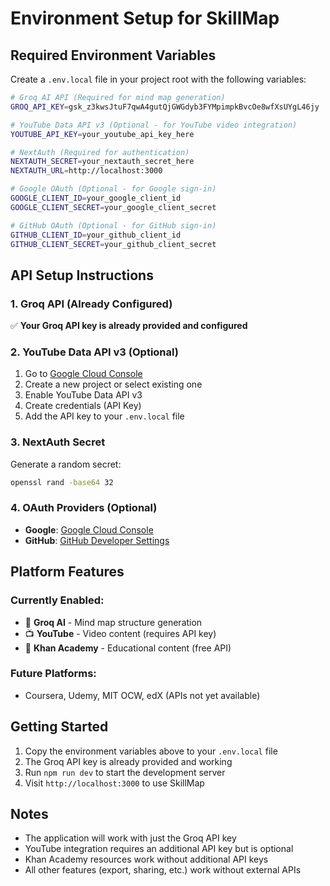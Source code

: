 # Environment Setup for SkillMap

## Required Environment Variables

Create a `.env.local` file in your project root with the following variables:

```bash
# Groq AI API (Required for mind map generation)
GROQ_API_KEY=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

# YouTube Data API v3 (Optional - for YouTube video integration)
YOUTUBE_API_KEY=your_youtube_api_key_here

# NextAuth (Required for authentication)
NEXTAUTH_SECRET=your_nextauth_secret_here
NEXTAUTH_URL=http://localhost:3000

# Google OAuth (Optional - for Google sign-in)
GOOGLE_CLIENT_ID=your_google_client_id
GOOGLE_CLIENT_SECRET=your_google_client_secret

# GitHub OAuth (Optional - for GitHub sign-in)
GITHUB_CLIENT_ID=your_github_client_id
GITHUB_CLIENT_SECRET=your_github_client_secret
```

## API Setup Instructions

### 1. Groq API (Already Configured)
✅ **Your Groq API key is already provided and configured**

### 2. YouTube Data API v3 (Optional)
1. Go to [Google Cloud Console](https://console.cloud.google.com/)
2. Create a new project or select existing one
3. Enable YouTube Data API v3
4. Create credentials (API Key)
5. Add the API key to your `.env.local` file

### 3. NextAuth Secret
Generate a random secret:
```bash
openssl rand -base64 32
```

### 4. OAuth Providers (Optional)
- **Google**: [Google Cloud Console](https://console.cloud.google.com/)
- **GitHub**: [GitHub Developer Settings](https://github.com/settings/developers)

## Platform Features

### Currently Enabled:
- 🧠 **Groq AI** - Mind map structure generation
- 📺 **YouTube** - Video content (requires API key)
- 🌟 **Khan Academy** - Educational content (free API)

### Future Platforms:
- Coursera, Udemy, MIT OCW, edX (APIs not yet available)

## Getting Started

1. Copy the environment variables above to your `.env.local` file
2. The Groq API key is already provided and working
3. Run `npm run dev` to start the development server
4. Visit `http://localhost:3000` to use SkillMap

## Notes

- The application will work with just the Groq API key
- YouTube integration requires an additional API key but is optional
- Khan Academy resources work without additional API keys
- All other features (export, sharing, etc.) work without external APIs 